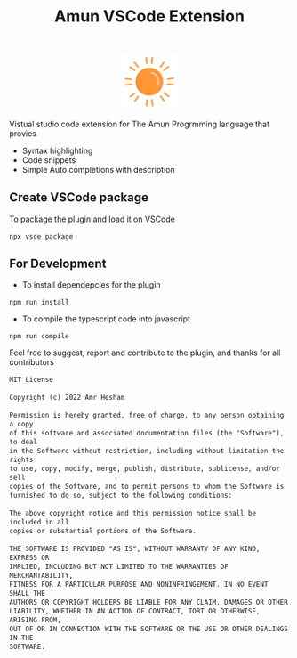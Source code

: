 <h1 align="center">Amun VSCode Extension</h1></br>

<p align="center">
<img src="media/logo.png" width="20%" height="20%"/>
</p>

Vistual studio code extension for The Amun Progrmming language that provies

- Syntax highlighting
- Code snippets
- Simple Auto completions with description

## Create VSCode package

To package the plugin and load it on VSCode

```
npx vsce package
```

## For Development

- To install dependepcies for the plugin

```
npm run install
```

- To compile the typescript code into javascript

```
npm run compile
```

Feel free to suggest, report and contribute to the plugin, and thanks for all contributors

```
MIT License

Copyright (c) 2022 Amr Hesham

Permission is hereby granted, free of charge, to any person obtaining a copy
of this software and associated documentation files (the "Software"), to deal
in the Software without restriction, including without limitation the rights
to use, copy, modify, merge, publish, distribute, sublicense, and/or sell
copies of the Software, and to permit persons to whom the Software is
furnished to do so, subject to the following conditions:

The above copyright notice and this permission notice shall be included in all
copies or substantial portions of the Software.

THE SOFTWARE IS PROVIDED "AS IS", WITHOUT WARRANTY OF ANY KIND, EXPRESS OR
IMPLIED, INCLUDING BUT NOT LIMITED TO THE WARRANTIES OF MERCHANTABILITY,
FITNESS FOR A PARTICULAR PURPOSE AND NONINFRINGEMENT. IN NO EVENT SHALL THE
AUTHORS OR COPYRIGHT HOLDERS BE LIABLE FOR ANY CLAIM, DAMAGES OR OTHER
LIABILITY, WHETHER IN AN ACTION OF CONTRACT, TORT OR OTHERWISE, ARISING FROM,
OUT OF OR IN CONNECTION WITH THE SOFTWARE OR THE USE OR OTHER DEALINGS IN THE
SOFTWARE.
```
